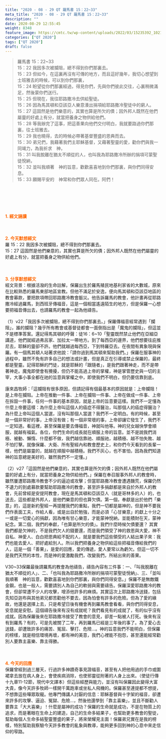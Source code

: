 ```yaml
---
title: "2020 - 08 - 29 QT 羅馬書 15：22~33"
meta_title: "2020 - 08 - 29 QT 羅馬書 15：22~33"
description: ""
date: 2020-08-29 12:55:45
weight: 8348
feature_image: https://cmtc.tw/wp-content/uploads/2022/03/15235392_10211799862337740_180693556567566654_o-1.webp
categories: ["QT 2020"]
tags: ["QT 2020"]
draft: false
---
```


<blockquote>羅馬書 15：22~33<br />
15：22 我因多次被攔阻，總不得到你們那裏去。<br />
15：23 但如今，在這裏再沒有可傳的地方，而且這好幾年，我切心想望到士班雅去的時候，可以到你們那裏，<br />
15：24 盼望從你們那裏經過，得見你們，先與你們彼此交往，心裏稍微滿足，然後蒙你們送行。<br />
15：25 但現在，我往耶路撒冷去供給聖徒。<br />
15：26 因為馬其頓和亞該亞人樂意湊出捐項給耶路撒冷聖徒中的窮人。<br />
15：27 這固然是他們樂意的，其實也算是所欠的債；因外邦人既然在他們屬靈的好處上有分，就當把養身之物供給他們。<br />
15：28 等我辦完了這事，把這善果向他們交付明白，我就要路過你們那裏，往士班雅去。<br />
15：29 我也曉得，去的時候必帶著基督豐盛的恩典而去。<br />
15：30 弟兄們，我藉著我們主耶穌基督，又藉著聖靈的愛，勸你們與我一同竭力，為我祈求　神，<br />
15：31 叫我脫離在猶太不順從的人，也叫我為耶路撒冷所辦的捐項可蒙聖徒悅納，<br />
15：32 並叫我順著　神的旨意，歡歡喜喜地到你們那裏，與你們同得安息。<br />
15：33 願賜平安的　神常和你們眾人同在。阿們！</blockquote><br />
&nbsp;<br />
<br />
&nbsp;<br />
<br />
<span style="color: #ff6600;"><strong>1. </strong><strong>經文誦讀</strong></span><br />
<br />
<span style="color: #ff6600;"><strong> </strong></span><br />
<br />
<span style="color: #ff6600;"><strong>2. 今天默想</strong><strong>經文<br />
</strong></span>羅 15：22 我因多次被攔阻，總不得到你們那裏去。<br />
15：27 這固然是他們樂意的，其實也算是所欠的債；因外邦人既然在他們屬靈的好處上有分，就當把養身之物供給他們。<br />
<br />
&nbsp;<br />
<br />
<span style="color: #ff6600;"><strong>3. 分享默想經文<br />
</strong></span>經文背景：根據活潑的生命註解，保羅出生於羅馬殖民地基利家省的大數城，原來在比較熟悉的羅馬東部地區宣教。但他不滿足於安逸，便向馬其頓和亞該亞地區的教會募款，要把款項帶回耶路撒冷教會脤災。他告訴羅馬的教會，他計畫再從耶路撒冷經過羅馬，到西班牙傳福音，這是一個相當遙遠陌生的地方，但是保羅一心想要把福音傳出去，也請羅馬的教會一起為他禱告。<br />
<br />
（1）v22「我因多次被攔阻，總不得到你們那裏去。」保羅傳福音經常遇到「攔阻」，誰的攔阻？幾乎所有教會或基督徒都會一面倒指出是「魔鬼的攔阻」，但這並不是標準答案。還記得馬其頓的呼聲：徒16：6~10「聖靈既然禁止他們在亞細亞講道，他們就經過弗呂家、加拉太一帶地方。到了每西亞的邊界，他們想要往庇推尼去，耶穌的靈卻不許。他們就越過每西亞，下到特羅亞去。在夜間有異象現與保羅。有一個馬其頓人站著求他說：「請你過到馬其頓來幫助我們。」保羅在服事神的過程中，雖然不免有許多自己的想法或計畫，但是真正在引導或禁止保羅的，最終都是聖靈。記得耶穌的門徒，就是耶穌的「跟隨者」，是我們跟著神走，而不是帶著神走。魔鬼即使會有攪擾，但仍不能高過上帝的掌權，神是掌管歷史與一切的主宰，大事小事全都在祂的旨意與掌權之中，即使我們不明白，但仍要信靠到底。<br />
<br />
康來昌牧師：「這攔阻有很多原因，但請記得有個最基本的原因就是：上帝攔阻！是上帝在攔阻。上帝在推動一件事、上帝在攔阻一件事、上帝在做成一件事、上帝在拆毀一件事，任何一件事的基本原因，就是上帝的旨意要這樣。我們不一定懂為什麼上帝要這樣：為什麼上帝叫這個人的癌症不得醫治，叫那個人的癌症得醫治？為什麼上帝叫這個人當選，沒有叫那個人當選？我們不一定明白。有的時候，甚至是一個非常好的事，上帝沒有做；有一個非常壞的事，上帝卻讓它發生了，我們不一定知道。看這裡，甚至保羅是要去傳福音，神就叫他等。神的兒女越快學會順服，就越有福氣。各位，你們生命的成長就在順服上帝的旨意。並不是說我們消極、被動、懶惰、什麼都不做，我們越信靠祂、順服祂，越積極、越不怕失敗、越不怕打擊。就像保羅、大衛、所有聖經內和教會歷史上，和你們今天看到的長輩一樣，他們是屬靈的，就越在順服中越積極。我們不灰心，也不害怕，因為我們知道神的旨意總是美好的，雖然我們不一定懂。」<br />
<br />
（2）v27「這固然是他們樂意的，其實也算是所欠的債；因外邦人既然在他們屬靈的好處上有分，就當把養身之物供給他們。」保羅在奉召服事外邦人的教會時，雖然屢遭耶路撒冷教會不少的逼迫或攻擊；但當耶路撒冷教會遭遇饑荒，保羅仍然不遺力的到處募款要幫助耶路撒冷的教會，甚至許多捐獻都是來自於外邦人的教會，先前曾經是安提阿教會，現在是馬其頓和亞該亞人（就是哥林多的人）的，也送去，這些都是外邦人，是他們樂意的但也算欠債。第一個，奉獻是出於他們「樂意」的，這是新約聖經一再提醒我們的重點，我們一切都是屬神的，但是神不要我們作表面工夫，作給人看，或是出自於勉強，而是必須「心甘樂意」的獻上十分之一或是一切愛心的捐獻，因為唯有甘心樂意，才能蒙神悅納，並能積財在天，蒙神紀念。第二個，我們的奉獻，「也算是所欠的債」。我們什麼時候欠債要還？ 其實我們都是欠神的，不是我們欠人的錢要還，而是我們領受了神的救恩與大愛，神不自私、神愛人、白白把恩典給不配的人，就是要我們這些領受的人結出果子來：我們也能去愛人、把好處給別人。所以我們把養身之物供給這些把福音傳給我們的人，這是一個「善果」，是愛的回應，愛的傳遞，愛人要常以為虧欠。但這一切不是我們天然的本性，而是神的愛激勵我們，改變我們，所結出來的善果。<br />
<br />
V30~33保羅最後請羅馬的教會為他禱告，禱告內容有三件事：一、「叫我脫離在猶太不順從的人」、二、「也叫我為耶路撒冷所辦的捐項可蒙聖徒悅納」、三、「並叫我順著　神的旨意，歡歡喜喜地到你們那裏，與你們同得安息。」保羅不是無敵鐵金鋼，也是一般人，需要請別人為自己的軟弱與需要禱告。保羅深愛耶路撒冷的教會，但卻常遭不少人的攻擊，增添他許多的麻煩。其實這次上耶路撒冷送錢，包括先知亞迦布與其他弟兄都苦勸他不要去，因為怕會有許多的危險。但為了愛的緣故，他還是選擇上去，只是希望日後有機會再到羅馬教會看看，與你們同得安息，安息就是安慰。這個禱告後來有沒有成就呢？我們看見有的成就了，有的似乎沒有成就。因為保羅後來在耶路撒冷接受了教會的意見，卻差一點被人打死。後來有沒有到羅馬？有的，可是先被關了二年，再到羅馬已經是三年後的事了。為了愛心去送錢，卻遭致許多的痛苦、冤屈、擊打、危險…。神的旨意我們不能明白，但保羅的榜樣，就是相信環境再壞，都有神的美意，我們心裡能不抱怨，甚至還能經常勸別人要靠主喜樂、靠主得勝。<br />
<br />
&nbsp;<br />
<br />
<span style="color: #ff6600;"><strong>4. 今天的回應<br />
</strong></span>保羅曾經到過三層天，行過許多神蹟奇事見證福音，甚至有人把他用過的手巾或圍裙拿去放在病人身上，會使疾病消除，也使邪靈從附著的人身上出來。（使徒行傳十九章11-12節，現代中文譯本）但這些經歷與能力，並沒有叫保羅因此變得大富大貴，像今天許多牧師一樣開千萬跑車或坐私人飛機的。保羅甚至連提都不想提，不想靠這些嘩眾取寵。他專門傳講人討厭的信息：耶穌基督與十字架的福音，卻遭來許多的攻擊、逼迫、冤獄、危險…，然後他還學到「靠主喜樂」，並且不斷勸人要靠主「大大喜樂」！什麼是屬神的成功？保羅的生命就是成功，不是在物質上的追求，而是著眼在生命上的建造，自己的生命多結果子，也幫助更多教會的聖徒，幫助每個人生命多結聖靈豐盛的果子，將來榮耀見主面！保羅弟兄實在是我的榜樣，特別幫助我察驗今天許多教會的亂象與教導，能夠更多回到神的心意中來走信仰的窄路。<br />
<br />
&nbsp;
        